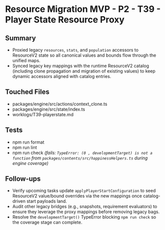 # Resource Migration MVP - P2 - T39 - Player State Resource Proxy

## Summary

- Proxied legacy `resources`, `stats`, and `population` accessors to ResourceV2 state so all canonical values and bounds flow through the unified maps.
- Synced legacy key mappings with the runtime ResourceV2 catalog (including clone propagation and migration of existing values) to keep dynamic accessors aligned with catalog entries.

## Touched Files

- packages/engine/src/actions/context_clone.ts
- packages/engine/src/state/index.ts
- worklogs/T39-playerstate.md

## Tests

- npm run format
- npm run lint
- npm run check _(fails: `TypeError: (0 , developmentTarget) is not a function` from `packages/contents/src/happinessHelpers.ts` during engine coverage)_

## Follow-ups

- Verify upcoming tasks update `applyPlayerStartConfiguration` to seed ResourceV2 value/bound overrides via the new mappings once catalog-driven start payloads land.
- Audit other legacy bridges (e.g., snapshots, requirement evaluators) to ensure they leverage the proxy mappings before removing legacy bags.
- Resolve the `developmentTarget()` TypeError blocking `npm run check` so the coverage stage can complete.
